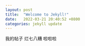 ```yaml
---
layout: post
title:  "Welcome to Jekyll!"
date:   2022-03-21 20:40:52 +0800
categories: jekyll update
---
```

我的帖子
烂七八糟
啦啦啦
